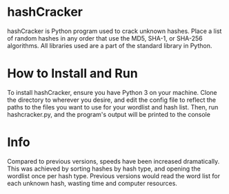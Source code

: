 # hashCracker
hashCracker is Python program used to crack unknown hashes. Place a list of random hashes in any order that use the MD5, SHA-1, or SHA-256 algorithms. All libraries used are a part of the standard library in Python.
# How to Install and Run
To install hashCracker, ensure you have Python 3 on your machine. Clone the directory to wherever you desire, and edit the config file to reflect the paths to the files you want to use for your wordlist and hash list. Then, run hashcracker.py, and the program's output will be printed to the console
# Info  
Compared to previous versions, speeds have been increased dramatically. This was achieved by sorting hashes by hash type, and opening the wordlist once per hash type. Previous versions would read the word list for each unknown hash, wasting time and computer resources.
